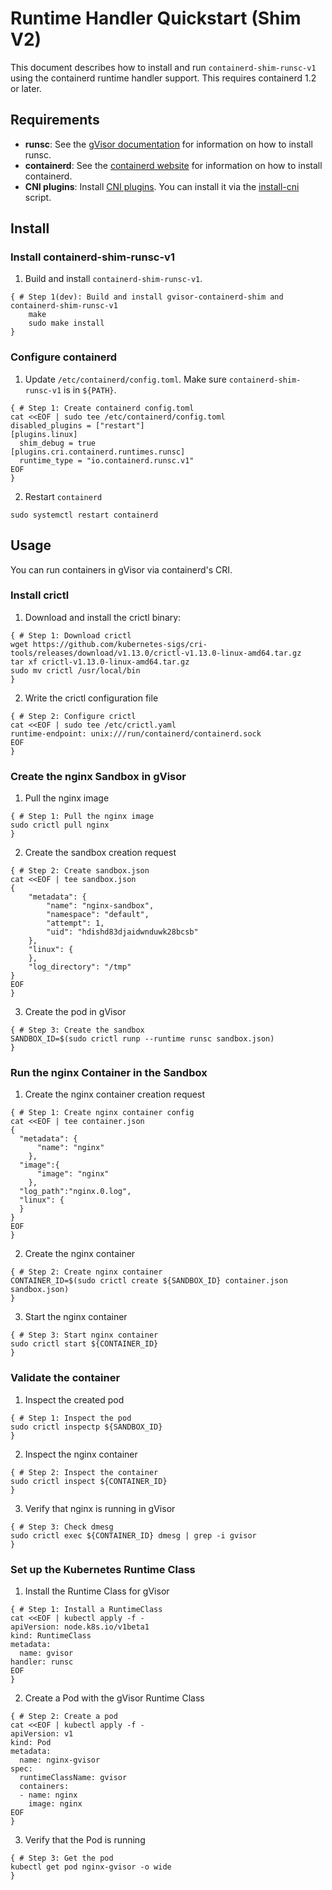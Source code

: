 # Runtime Handler Quickstart (Shim V2)

This document describes how to install and run `containerd-shim-runsc-v1` using
the containerd runtime handler support. This requires containerd 1.2 or later.

## Requirements

- **runsc**: See the [gVisor documentation](https://github.com/google/gvisor) for information on how to install runsc.
- **containerd**: See the [containerd website](https://containerd.io/) for information on how to install containerd.
- **CNI plugins**: Install [CNI plugins](https://github.com/containernetworking/plugins). You can install it via the [install-cni](https://github.com/containerd/containerd/blob/master/script/setup/install-cni) script.

## Install

### Install containerd-shim-runsc-v1

1. Build and install `containerd-shim-runsc-v1`.

<!-- TODO: Use a release once we have one available. -->
[embedmd]:# (../test/e2e/shim-install.sh shell /{ # Step 1\(dev\)/ /^}/)
```shell
{ # Step 1(dev): Build and install gvisor-containerd-shim and containerd-shim-runsc-v1
    make
    sudo make install
}
```

### Configure containerd

1. Update `/etc/containerd/config.toml`. Make sure `containerd-shim-runsc-v1` is
   in `${PATH}`.

[embedmd]:# (../test/e2e/runtime-handler-shim-v2/install.sh shell /{ # Step 1/ /^}/)
```shell
{ # Step 1: Create containerd config.toml
cat <<EOF | sudo tee /etc/containerd/config.toml
disabled_plugins = ["restart"]
[plugins.linux]
  shim_debug = true
[plugins.cri.containerd.runtimes.runsc]
  runtime_type = "io.containerd.runsc.v1"
EOF
}
```

2. Restart `containerd`

```shell
sudo systemctl restart containerd
```

## Usage

You can run containers in gVisor via containerd's CRI.

### Install crictl

1. Download and install the crictl binary:

[embedmd]:# (../test/e2e/crictl-install.sh shell /{ # Step 1/ /^}/)
```shell
{ # Step 1: Download crictl
wget https://github.com/kubernetes-sigs/cri-tools/releases/download/v1.13.0/crictl-v1.13.0-linux-amd64.tar.gz
tar xf crictl-v1.13.0-linux-amd64.tar.gz
sudo mv crictl /usr/local/bin
}
```

2. Write the crictl configuration file

[embedmd]:# (../test/e2e/crictl-install.sh shell /{ # Step 2/ /^}/)
```shell
{ # Step 2: Configure crictl
cat <<EOF | sudo tee /etc/crictl.yaml
runtime-endpoint: unix:///run/containerd/containerd.sock
EOF
}
```

### Create the nginx Sandbox in gVisor

1. Pull the nginx image

[embedmd]:# (../test/e2e/runtime-handler/usage.sh shell /{ # Step 1/ /^}/)
```shell
{ # Step 1: Pull the nginx image
sudo crictl pull nginx
}
```

2. Create the sandbox creation request

[embedmd]:# (../test/e2e/runtime-handler/usage.sh shell /{ # Step 2/ /^EOF\n}/)
```shell
{ # Step 2: Create sandbox.json
cat <<EOF | tee sandbox.json
{
    "metadata": {
        "name": "nginx-sandbox",
        "namespace": "default",
        "attempt": 1,
        "uid": "hdishd83djaidwnduwk28bcsb"
    },
    "linux": {
    },
    "log_directory": "/tmp"
}
EOF
}
```

3. Create the pod in gVisor

[embedmd]:# (../test/e2e/runtime-handler/usage.sh shell /{ # Step 3/ /^}/)
```shell
{ # Step 3: Create the sandbox
SANDBOX_ID=$(sudo crictl runp --runtime runsc sandbox.json)
}
```

### Run the nginx Container in the Sandbox

1. Create the nginx container creation request

[embedmd]:# (../test/e2e/run-container.sh shell /{ # Step 1/ /^EOF\n}/)
```shell
{ # Step 1: Create nginx container config
cat <<EOF | tee container.json
{
  "metadata": {
      "name": "nginx"
    },
  "image":{
      "image": "nginx"
    },
  "log_path":"nginx.0.log",
  "linux": {
  }
}
EOF
}
```

2. Create the nginx container

[embedmd]:# (../test/e2e/run-container.sh shell /{ # Step 2/ /^}/)
```shell
{ # Step 2: Create nginx container
CONTAINER_ID=$(sudo crictl create ${SANDBOX_ID} container.json sandbox.json)
}
```

3. Start the nginx container

[embedmd]:# (../test/e2e/run-container.sh shell /{ # Step 3/ /^}/)
```shell
{ # Step 3: Start nginx container
sudo crictl start ${CONTAINER_ID}
}
```

### Validate the container

1. Inspect the created pod

[embedmd]:# (../test/e2e/validate.sh shell /{ # Step 1/ /^}/)
```shell
{ # Step 1: Inspect the pod
sudo crictl inspectp ${SANDBOX_ID}
}
```

2. Inspect the nginx container

[embedmd]:# (../test/e2e/validate.sh shell /{ # Step 2/ /^}/)
```shell
{ # Step 2: Inspect the container
sudo crictl inspect ${CONTAINER_ID}
}
```

3. Verify that nginx is running in gVisor

[embedmd]:# (../test/e2e/validate.sh shell /{ # Step 3/ /^}/)
```shell
{ # Step 3: Check dmesg
sudo crictl exec ${CONTAINER_ID} dmesg | grep -i gvisor
}
```

### Set up the Kubernetes Runtime Class

1. Install the Runtime Class for gVisor

[embedmd]:# (../test/e2e/runtimeclass-install.sh shell /{ # Step 1/ /^}/)
```shell
{ # Step 1: Install a RuntimeClass
cat <<EOF | kubectl apply -f -
apiVersion: node.k8s.io/v1beta1
kind: RuntimeClass
metadata:
  name: gvisor
handler: runsc
EOF
}
```

2. Create a Pod with the gVisor Runtime Class

[embedmd]:# (../test/e2e/runtimeclass-install.sh shell /{ # Step 2/ /^}/)
```shell
{ # Step 2: Create a pod
cat <<EOF | kubectl apply -f -
apiVersion: v1
kind: Pod
metadata:
  name: nginx-gvisor
spec:
  runtimeClassName: gvisor
  containers:
  - name: nginx
    image: nginx
EOF
}
```

3. Verify that the Pod is running

[embedmd]:# (../test/e2e/runtimeclass-install.sh shell /{ # Step 3/ /^}/)
```shell
{ # Step 3: Get the pod
kubectl get pod nginx-gvisor -o wide
}
```
